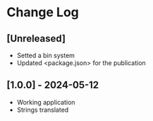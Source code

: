 # Change Log

<!--
## [Unreleased] | [major.minor.patch] - yyyy-mm-dd
### Added | Fixed | Changed | Removed | Deprecated | Security
- filename {section}: description
-->

## [Unreleased]

- Setted a bin system
- Updated <package.json> for the publication

## [1.0.0] - 2024-05-12

- Working application
- Strings translated

